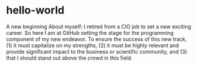 # hello-world
A new beginning
About myself:
I retired from a CIO job to set a new exciting career.  So here I am at GitHub setting the stage for the programming component of my new endeavor. To ensure the success of this new track,(1) it must capitalize on my strengths, (2) it must be highly relevant and provide significant impact to the business or scientific community, and (3) that I should stand out above the crowd in this field.
